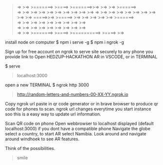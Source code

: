 
>=>    >=> >=======> >====>     >=======>>=> >=>     >=> >======>   
>=>    >=> >=>       >=>   >=>         >=>   >=>     >=> >=>    >=> 
>=>    >=> >=>       >=>    >=>       >=>    >=>     >=> >=>    >=> 
>=====>>=> >=====>   >=>    >=>     >=>      >=>     >=> >======>   
>=>    >=> >=>       >=>    >=>    >=>       >=>     >=> >=>        
>=>    >=> >=>       >=>   >=>   >=>         >=>     >=> >=>        
>=>    >=> >=======> >====>     >==========>   >====>    >=>     

install node on computer
$ npm i serve -g
$ npm i ngrok -g

Sign up for free account on ngrok to serve site securely to any phone you provide link to
Open HEDZUP-HACKATHON AR in VSCODE, or in TERMINAL

$ serve
> localhost:3000

open a new TERMINAL
$ ngrok http 3000
> http://random-letters-and-numbers-00-XX-YY.ngrok.io 

Copy ngrok url
paste in qr code generator or in brave browser to produce qr code for phones to scan. ngrok url changes everytime you start instance soo this is a easy way to update url information.

Scan QR code on phone
Open webbrowser to localhost displayed (default localhost:3000) if you dont have a compatible phone
Navigate the globe select a country, to start AR select Namibia.
Look around and navigate around windhoek to see AR features.

Think of the possibilities.
> smile